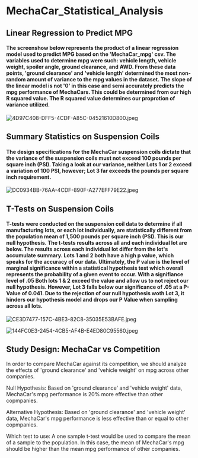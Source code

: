 # MechaCar_Statistical_Analysis

## Linear Regression to Predict MPG

#### The screenshow below represents the product of a linear regression model used to predict MPG based on the 'MechaCar_mpg' csv. The variables used to determine mpg were such: vehicle length, vehicle weight, spoiler angle, ground clearance, and AWD. From these data points, 'ground clearance' and 'vehicle length' determined the most non-random amount of variance to the mpg values in the dataset. The slope of the linear model is not '0' in this case and semi accurately predicts the mpg performance of MechaCars. This could be determined from our high R squared value. The R squared value determines our proprotion of variance utilized.

![4D97C408-DFF5-4CDF-A85C-04521610D800.jpeg](4D97C408-DFF5-4CDF-A85C-04521610D800.jpeg)


## Summary Statistics on Suspension Coils

#### The design specifications for the MechaCar suspension coils dictate that the variance of the suspension coils must not exceed 100 pounds per square inch (PSI). Taking a look at our variance, neither Lots 1 or 2 exceed a variation of 100 PSI, however; Lot 3 far exceeds the pounds per square inch requirement.


![DC0934BB-76AA-4CDF-890F-A277EFF79E22.jpeg](DC0934BB-76AA-4CDF-890F-A277EFF79E22.jpeg)

## T-Tests on Suspension Coils
#### T-tests were conducted on the suspension coil data to determine if all manufacturing lots, or each lot individually, are statistically different from the population mean of 1,500 pounds per square inch (PSI). This is our null hypothesis. The t-tests results across all and each individual lot are below. The results across each individual lot differ from the lot's accumulate summary. Lots 1 and 2 both have a high p value, which speaks for the accuracy of our data. Ultimately, the P value is the level of marginal significance within a statistical hypothesis test which overall represents the probability of a given event to occur. With a signifiance level of .05 Both lots 1 & 2 exceed the value and allow us to not reject our null hypothesis. However, Lot 3 falls below our significance of .05 at a P-Value of 0.041. Due to the rejection of our null hypothesis woth Lot 3, it hinders our hypothesis model and drops our P Value when sampling across all lots. 


![CE3D7477-157C-4BE3-82C8-35035E53BAFE.jpeg](CE3D7477-157C-4BE3-82C8-35035E53BAFE.jpeg)

![144FC0E3-2454-4CB5-AF4B-E4ED80C95560.jpeg](144FC0E3-2454-4CB5-AF4B-E4ED80C95560.jpeg)

## Study Design: MechaCar vs Competition
In order to compare MechaCar against its competition, we should analyze the effects of 'ground clearance' and 'vehicle weight' on mpg across other companies. 


Null Hypothesis: Based on 'ground clearance' and 'vehicle weight' data, MechaCar's mpg performance is 20% more effective than other copmpanies.

Alternative Hypothesis: Based on 'ground clearance' and 'vehicle weight' data, MechaCar's mpg performance is less effective than or equal to other copmpanies.

Which test to use: A one sample t-test would be used to compare the mean of a sample to the population. In this case, the mean of MechaCar's mpg should be higher than the mean mpg performance of other companies.
